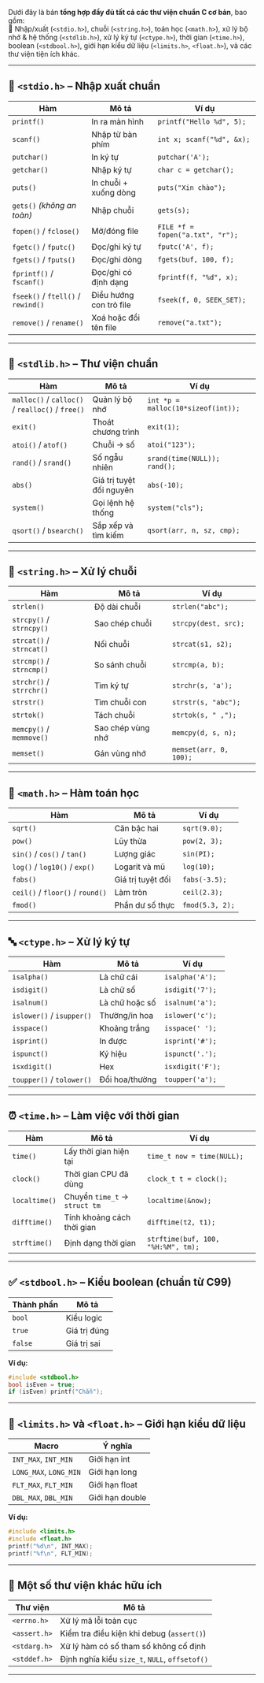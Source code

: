 Dưới đây là bản **tổng hợp đầy đủ tất cả các thư viện chuẩn C cơ bản**, bao gồm:  
📁 Nhập/xuất (`<stdio.h>`), chuỗi (`<string.h>`), toán học (`<math.h>`), xử lý bộ nhớ & hệ thống (`<stdlib.h>`), xử lý ký tự (`<ctype.h>`), thời gian (`<time.h>`), boolean (`<stdbool.h>`), giới hạn kiểu dữ liệu (`<limits.h>`, `<float.h>`), và các thư viện tiện ích khác.

---

## 📘 `<stdio.h>` – Nhập xuất chuẩn

|Hàm|Mô tả|Ví dụ|
|---|---|---|
|`printf()`|In ra màn hình|`printf("Hello %d", 5);`|
|`scanf()`|Nhập từ bàn phím|`int x; scanf("%d", &x);`|
|`putchar()`|In ký tự|`putchar('A');`|
|`getchar()`|Nhập ký tự|`char c = getchar();`|
|`puts()`|In chuỗi + xuống dòng|`puts("Xin chào");`|
|`gets()` _(không an toàn)_|Nhập chuỗi|`gets(s);`|
|`fopen()` / `fclose()`|Mở/đóng file|`FILE *f = fopen("a.txt", "r");`|
|`fgetc()` / `fputc()`|Đọc/ghi ký tự|`fputc('A', f);`|
|`fgets()` / `fputs()`|Đọc/ghi dòng|`fgets(buf, 100, f);`|
|`fprintf()` / `fscanf()`|Đọc/ghi có định dạng|`fprintf(f, "%d", x);`|
|`fseek()` / `ftell()` / `rewind()`|Điều hướng con trỏ file|`fseek(f, 0, SEEK_SET);`|
|`remove()` / `rename()`|Xoá hoặc đổi tên file|`remove("a.txt");`|

---

## 📗 `<stdlib.h>` – Thư viện chuẩn

|Hàm|Mô tả|Ví dụ|
|---|---|---|
|`malloc()` / `calloc()` / `realloc()` / `free()`|Quản lý bộ nhớ|`int *p = malloc(10*sizeof(int));`|
|`exit()`|Thoát chương trình|`exit(1);`|
|`atoi()` / `atof()`|Chuỗi → số|`atoi("123");`|
|`rand()` / `srand()`|Số ngẫu nhiên|`srand(time(NULL)); rand();`|
|`abs()`|Giá trị tuyệt đối nguyên|`abs(-10);`|
|`system()`|Gọi lệnh hệ thống|`system("cls");`|
|`qsort()` / `bsearch()`|Sắp xếp và tìm kiếm|`qsort(arr, n, sz, cmp);`|

---

## 📙 `<string.h>` – Xử lý chuỗi

| Hàm                      | Mô tả             | Ví dụ                  |
| ------------------------ | ----------------- | ---------------------- |
| `strlen()`               | Độ dài chuỗi      | `strlen("abc");`       |
| `strcpy()` / `strncpy()` | Sao chép chuỗi    | `strcpy(dest, src);`   |
| `strcat()` / `strncat()` | Nối chuỗi         | `strcat(s1, s2);`      |
| `strcmp()` / `strncmp()` | So sánh chuỗi     | `strcmp(a, b);`        |
| `strchr()` / `strrchr()` | Tìm ký tự         | `strchr(s, 'a');`      |
| `strstr()`               | Tìm chuỗi con     | `strstr(s, "abc");`    |
| `strtok()`               | Tách chuỗi        | `strtok(s, " ,");`     |
| `memcpy()` / `memmove()` | Sao chép vùng nhớ | `memcpy(d, s, n);`     |
| `memset()`               | Gán vùng nhớ      | `memset(arr, 0, 100);` |

---

## 📐 `<math.h>` – Hàm toán học

|Hàm|Mô tả|Ví dụ|
|---|---|---|
|`sqrt()`|Căn bậc hai|`sqrt(9.0);`|
|`pow()`|Lũy thừa|`pow(2, 3);`|
|`sin()` / `cos()` / `tan()`|Lượng giác|`sin(PI);`|
|`log()` / `log10()` / `exp()`|Logarit và mũ|`log(10);`|
|`fabs()`|Giá trị tuyệt đối|`fabs(-3.5);`|
|`ceil()` / `floor()` / `round()`|Làm tròn|`ceil(2.3);`|
|`fmod()`|Phần dư số thực|`fmod(5.3, 2);`|

---

## 🔤 `<ctype.h>` – Xử lý ký tự

|Hàm|Mô tả|Ví dụ|
|---|---|---|
|`isalpha()`|Là chữ cái|`isalpha('A');`|
|`isdigit()`|Là chữ số|`isdigit('7');`|
|`isalnum()`|Là chữ hoặc số|`isalnum('a');`|
|`islower()` / `isupper()`|Thường/in hoa|`islower('c');`|
|`isspace()`|Khoảng trắng|`isspace(' ');`|
|`isprint()`|In được|`isprint('#');`|
|`ispunct()`|Ký hiệu|`ispunct('.');`|
|`isxdigit()`|Hex|`isxdigit('F');`|
|`toupper()` / `tolower()`|Đổi hoa/thường|`toupper('a');`|

---

## ⏰ `<time.h>` – Làm việc với thời gian

|Hàm|Mô tả|Ví dụ|
|---|---|---|
|`time()`|Lấy thời gian hiện tại|`time_t now = time(NULL);`|
|`clock()`|Thời gian CPU đã dùng|`clock_t t = clock();`|
|`localtime()`|Chuyển `time_t` → `struct tm`|`localtime(&now);`|
|`difftime()`|Tính khoảng cách thời gian|`difftime(t2, t1);`|
|`strftime()`|Định dạng thời gian|`strftime(buf, 100, "%H:%M", tm);`|

---

## ✅ `<stdbool.h>` – Kiểu boolean (chuẩn từ C99)

|Thành phần|Mô tả|
|---|---|
|`bool`|Kiểu logic|
|`true`|Giá trị đúng|
|`false`|Giá trị sai|

**Ví dụ:**

```c
#include <stdbool.h>
bool isEven = true;
if (isEven) printf("Chẵn");
```

---

## 📏 `<limits.h>` và `<float.h>` – Giới hạn kiểu dữ liệu

|Macro|Ý nghĩa|
|---|---|
|`INT_MAX`, `INT_MIN`|Giới hạn int|
|`LONG_MAX`, `LONG_MIN`|Giới hạn long|
|`FLT_MAX`, `FLT_MIN`|Giới hạn float|
|`DBL_MAX`, `DBL_MIN`|Giới hạn double|

**Ví dụ:**

```c
#include <limits.h>
#include <float.h>
printf("%d\n", INT_MAX);
printf("%f\n", FLT_MIN);
```

---

## 🧩 Một số thư viện khác hữu ích

|Thư viện|Mô tả|
|---|---|
|`<errno.h>`|Xử lý mã lỗi toàn cục|
|`<assert.h>`|Kiểm tra điều kiện khi debug (`assert()`)|
|`<stdarg.h>`|Xử lý hàm có số tham số không cố định|
|`<stddef.h>`|Định nghĩa kiểu `size_t`, `NULL`, `offsetof()`|

---
